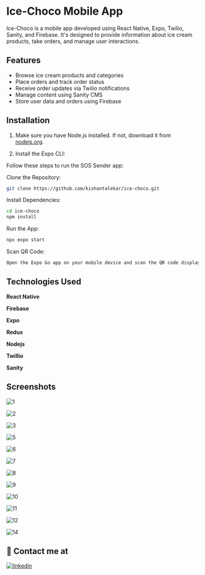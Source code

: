 # Ice-Choco Mobile App

Ice-Choco is a mobile app developed using React Native, Expo, Twilio, Sanity, and Firebase. It's designed to provide information about ice cream products, take orders, and manage user interactions.

## Features

- Browse ice cream products and categories
- Place orders and track order status
- Receive order updates via Twilio notifications
- Manage content using Sanity CMS
- Store user data and orders using Firebase

## Installation

1. Make sure you have Node.js installed. If not, download it from [nodejs.org](https://nodejs.org/).

2. Install the Expo CLI:

Follow these steps to run the SOS Sender app:

Clone the Repository:

```bash
git clone https://github.com/kishantalekar/ice-choco.git
```

Install Dependencies:

```bash
cd ice-choco
npm install
```

Run the App:

```bash
npx expo start
```

Scan QR Code:

```bash
Open the Expo Go app on your mobile device and scan the QR code displayed in the terminal to launch the app.
```

## Technologies Used

**React Native**

**Firebase**

**Expo**

**Redux**

**Nodejs**

**Twillio**

**Sanity**

## Screenshots

![1](https://github.com/kishantalekar/ice-choco/assets/115180515/1282f557-0116-472e-97d0-8f560ce1a0b5)

![2](https://github.com/kishantalekar/ice-choco/assets/115180515/a1180c13-4bcf-41e3-84a3-f18ad5239883)

![3](https://github.com/kishantalekar/ice-choco/assets/115180515/672e2fa6-55e0-4fa7-aa0f-390d2bc317b2)

![5](https://github.com/kishantalekar/ice-choco/assets/115180515/78dff8f7-6117-4061-8e86-16225d9a3dcc)

![6](https://github.com/kishantalekar/ice-choco/assets/115180515/3b93398d-bf6a-4c6b-861e-e688cec20934)

![7](https://github.com/kishantalekar/ice-choco/assets/115180515/522c38c2-580d-4b5a-8693-ab5b530cc558)

![8](https://github.com/kishantalekar/ice-choco/assets/115180515/f4b2bef2-4d8c-411b-a58d-36981f45f248)

![9](https://github.com/kishantalekar/ice-choco/assets/115180515/a4203467-77a9-468f-8aa5-c4811899e00b)

![10](https://github.com/kishantalekar/ice-choco/assets/115180515/3a204893-c848-4d1c-bca1-95cf6e8579c0)

![11](https://github.com/kishantalekar/ice-choco/assets/115180515/383fc54c-8290-4e6c-9192-2fffd418a88a)

![12](https://github.com/kishantalekar/ice-choco/assets/115180515/f189ed97-4b8d-4f70-b7b9-55c79d6aa85f)

![14](https://github.com/kishantalekar/ice-choco/assets/115180515/7f774e47-2f43-49fc-9b08-3d221da4fa09)

## 🔗 Contact me at

[![linkedin](https://img.shields.io/badge/linkedin-0A66C2?style=for-the-badge&logo=linkedin&logoColor=white)](https://linkedin.com/in/kishan-talekar-2613b8260)
